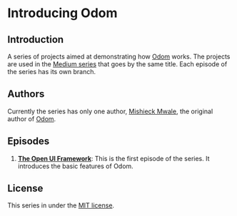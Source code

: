 # Introducing Odom

## Introduction

A series of projects aimed at demonstrating how [Odom](https://github.com/riu-web/odom) works. The projects are used in the [Medium series]() that goes by the same title. Each episode of the series has its own branch.

## Authors

Currently the series has only one author, [Mishieck Mwale](https://github.com/Mishieck), the original author of [Odom](https://github.com/riu-web/odom).

## Episodes

1. [**The Open UI Framework**](): This is the first episode of the series. It introduces the basic features of Odom.

## License

This series in under the [MIT license](https://choosealicense.com/licenses/mit/).
